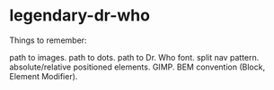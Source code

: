 # legendary-dr-who

Things to remember: 

path to images.
path to dots.
path to Dr. Who font.
split nav pattern.
absolute/relative positioned elements.
GIMP.
BEM convention (Block, Element Modifier).